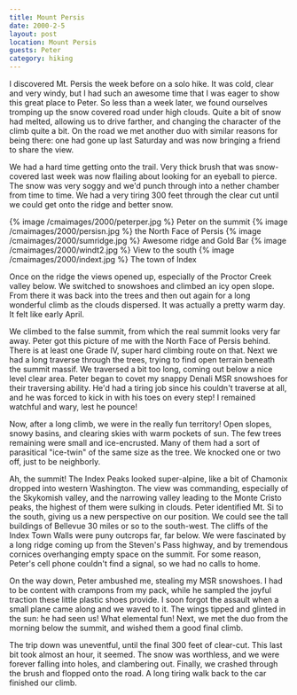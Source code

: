 ```yaml
---
title: Mount Persis
date: 2000-2-5
layout: post
location: Mount Persis
guests: Peter
category: hiking
---
```


I discovered Mt. Persis the week before on a solo hike.  It was cold, clear and
very windy, but I had such an awesome time that I was eager to show this great
place to Peter.  So less than a week later, we found ourselves tromping up the
snow covered road under high clouds. Quite a bit of snow had melted, allowing us
to drive farther, and changing the character of the climb quite a bit. On the
road we met another duo with similar reasons for being there: one had gone up
last Saturday and was now bringing a friend to share the view.


We had a hard time getting onto the trail. Very thick brush
that was snow-covered last week was now flailing about looking
for an eyeball to pierce. The snow was very soggy and we'd
punch through into a nether chamber from time to time. We had a very
tiring 300 feet through the clear cut
until we could get onto the ridge and better snow. 


{% image /cmaimages/2000/peterper.jpg %}
Peter on the summit
{% image /cmaimages/2000/persisn.jpg %}
the North Face of Persis
{% image /cmaimages/2000/sumridge.jpg %}
Awesome ridge and Gold Bar
{% image /cmaimages/2000/windt2.jpg %}
View to the south
{% image /cmaimages/2000/indext.jpg %}
The town of Index


Once on the ridge the views opened up, especially of the Proctor
Creek valley below. We switched to snowshoes and climbed an
icy open slope. From there it was back into the trees and then 
out again for a long wonderful climb as the clouds dispersed.
It was actually a pretty warm day. It felt like early April.



We climbed to the false summit, from which the real summit looks very
far away. Peter got this picture of me with the North Face of Persis
behind. There is at least one Grade IV, super hard climbing route on
that. Next we had a long traverse through the trees, trying to find
open terrain beneath the summit massif. We traversed a bit too long,
coming out below a nice level clear area. Peter began to covet my
snappy Denali MSR snowshoes for their traversing ability. He'd had
a tiring job since his couldn't traverse at all, and he was forced
to kick in with his toes on every step! I remained watchful and wary,
lest he pounce!


Now, after a long climb, we were in the really fun territory! Open
slopes, snowy basins, and clearing skies with warm pockets of sun.
The few trees remaining were small and ice-encrusted. Many of them
had a sort of parasitical "ice-twin" of the same size as the
tree. We knocked one or two off, just to be neighborly.



Ah, the summit! The Index Peaks looked super-alpine, like a bit
of Chamonix dropped into western Washington. The view was commanding,
especially of the Skykomish valley, and the narrowing valley leading to
the Monte Cristo peaks, the highest of them were sulking in clouds.
Peter identified Mt. Si to the south, giving us a new perspective on
our position. We could see the tall buildings of Bellevue 30 miles or
so to the south-west. The cliffs of the Index Town Walls were puny 
outcrops far, far below. We were fascinated by a long ridge coming up
from the Steven's Pass highway, and by tremendous cornices overhanging
empty space on the summit. For some reason, Peter's cell phone couldn't
find a signal, so we had no calls to home.


On the way down, Peter ambushed me, stealing my MSR snowshoes. I had
to be content with crampons from my pack, while he sampled the joyful
traction these little plastic shoes provide. I soon forgot the assault
when a small plane came along and we waved to it. The wings tipped
and glinted in the sun: he had seen us! What elemental fun!
Next, we met the duo from the
morning below the summit, and wished them a good final climb. 


The trip down was uneventful, until the final 300 feet of clear-cut.
This last bit took almost an hour, it seemed. The snow was worthless,
and we were forever falling into holes, and clambering out. Finally,
we crashed through the brush and flopped onto the road. A long tiring
walk back to the car finished our climb. 



